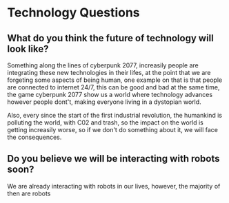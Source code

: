# Technology Questions

## What do you think the future of technology will look like?

Something along the lines of cyberpunk 2077, increasily people are integrating these new technologies in their lifes, at the point that we are forgeting some aspects of being human, one example on that is that people are connected to internet 24/7, this can be good and bad at the same time, the game cyberpunk 2077 show us a world where technology advances however people dont't, making everyone living in a dystopian world.

Also, every since the start of the first industrial revolution, the humankind is polluting the world, with C02 and trash, so the impact on the world is getting increasily worse, so if we don't do something about it, we will face the consequences.

## Do you believe we will be interacting with robots soon?

We are already interacting with robots in our lives, however, the majority of then are robots
